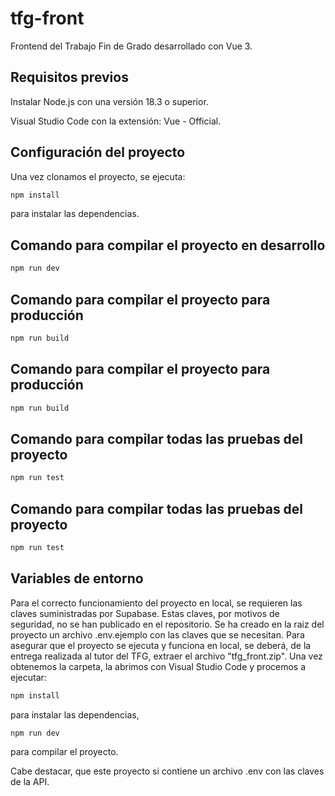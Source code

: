 # tfg-front

Frontend del Trabajo Fin de Grado desarrollado con Vue 3.

## Requisitos previos

Instalar Node.js con una versión 18.3 o superior.

Visual Studio Code con la extensión: Vue - Official.

## Configuración del proyecto

Una vez clonamos el proyecto, se ejecuta:
```sh
npm install
```

para instalar las dependencias.

## Comando para compilar el proyecto en desarrollo

```sh
npm run dev
```

## Comando para compilar el proyecto para producción

```sh
npm run build
```

## Comando para compilar el proyecto para producción

```sh
npm run build
```

## Comando para compilar todas las pruebas del proyecto

```sh
npm run test
```

## Comando para compilar todas las pruebas del proyecto

```sh
npm run test
```

## Variables de entorno

Para el correcto funcionamiento del proyecto en local, se requieren las claves suministradas por Supabase. Estas claves, por motivos de seguridad, no se han publicado en el repositorio. Se ha creado en la raiz del proyecto un archivo .env.ejemplo con las claves que se necesitan. Para asegurar que el proyecto se ejecuta y funciona en local, se deberá, de la entrega realizada al tutor del TFG, extraer el archivo "tfg_front.zip". Una vez obtenemos la carpeta, la abrimos con Visual Studio Code y procemos a ejecutar:


```sh
npm install
```

para instalar las dependencias,


```sh
npm run dev
```

para compilar el proyecto. 

Cabe destacar, que este proyecto si contiene un archivo .env con las claves de la API.